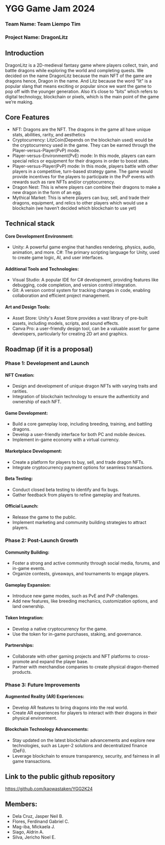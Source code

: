 # **YGG Game Jam 2024**
### **Team Name**: Team Liempo Tim 	
### **Project Name**: DragonLitz						

## **Introduction**
DragonLitz is a 2D-medieval fantasy game where players collect, train, and battle dragons while exploring the world and completing quests. We decided on the name DragonLitz because the main NFT of the game are dragons hence, Dragon in the name. And Litz because the word “lit” is a popular slang that means exciting or popular since we want the game to pop off with the younger generation. Also it’s close to “bits” which refers to digital technology, blockchain or pixels, which is the main point of the game we’re making. 

## **Core Features**
- NFT: Dragons are the NFT. The dragons in the game all have unique stats, abilities, rarity, and aesthetics 
- Cryptocurrency: LitzCoin(Depends on the blockchain used) would be the cryptocurrency used in the game. They can be earned through the Player-versus-Player(PvP) mode.
- Player-versus-Environment(PvE) mode: In this mode, players can earn special relics or equipment for their dragons in order to boost stats.
- Player-versus-Player(PvP) mode: In this mode, players battle with other players in a competitive, turn-based strategy game. The game would provide incentives for the players to participate in the PvP events with rewards such as rare NFTs and/or cryptocurrency.
- Dragon Nest: This is where players can combine their dragons to make a new dragon in the form of an egg.
- Mythical Market: This is where players can buy, sell, and trade their dragons, equipment, and relics to other players which would use a blockchain (we haven’t decided which blockchain to use yet)

## **Technical stack**
#### **Core Development Environment:**
- Unity: A powerful game engine that handles rendering, physics, audio, animation, and more.
 C#: The primary scripting language for Unity, used to create game logic, AI, and user interfaces.
#### **Additional Tools and Technologies:**
- Visual Studio: A popular IDE for C# development, providing features like debugging, code completion, and version control integration.
- Git: A version control system for tracking changes in code, enabling collaboration and efficient project management.
#### **Art and Design Tools:**
- Asset Store: Unity's Asset Store provides a vast library of pre-built assets, including models, scripts, and sound effects.
- Canva Pro: a user-friendly design tool, can be a valuable asset for game developers, particularly for creating 2D art and graphics.

## **Roadmap (if it is a proposal)**
### **Phase 1: Development and Launch**
#### **NFT Creation:**
- Design and development of unique dragon NFTs with varying traits and rarities.
- Integration of blockchain technology to ensure the authenticity and ownership of each NFT.
#### **Game Development:**
- Build a core gameplay loop, including breeding, training, and battling dragons.
- Develop a user-friendly interface for both PC and mobile devices.
- Implement in-game economy with a virtual currency.
#### **Marketplace Development:**
- Create a platform for players to buy, sell, and trade dragon NFTs.
- Integrate cryptocurrency payment options for seamless transactions.
#### **Beta Testing:**
- Conduct closed beta testing to identify and fix bugs.
- Gather feedback from players to refine gameplay and features.
#### **Official Launch:**
- Release the game to the public.
- Implement marketing and community building strategies to attract players.
### **Phase 2: Post-Launch Growth**
#### **Community Building:**
- Foster a strong and active community through social media, forums, and in-game events.
- Organize contests, giveaways, and tournaments to engage players.
#### **Gameplay Expansion:**
- Introduce new game modes, such as PvE and PvP challenges.
- Add new features, like breeding mechanics, customization options, and land ownership.
#### **Token Integration:**
- Develop a native cryptocurrency for the game.
- Use the token for in-game purchases, staking, and governance.
#### **Partnerships:**
- Collaborate with other gaming projects and NFT platforms to cross-promote and expand the player base.
- Partner with merchandise companies to create physical dragon-themed products.
### **Phase 3: Future Improvements**
#### **Augmented Reality (AR) Experiences:**
- Develop AR features to bring dragons into the real world.
- Create AR experiences for players to interact with their dragons in their physical environment.
#### **Blockchain Technology Advancements:**
- Stay updated on the latest blockchain advancements and explore new technologies, such as Layer-2 solutions and decentralized finance (DeFi).
- Leverage blockchain to ensure transparency, security, and fairness in all game transactions.


## **Link to the public github repository**
https://github.com/kaowastaken/YGG2K24

## **Members:**
- Dela Cruz, Jasper Neil B.
- Flores, Ferdinand Gabriel C.
- Mag-iba, Mickaela J.
- Siago, Aldrin A.
- Silva, Jericho Noel E.

